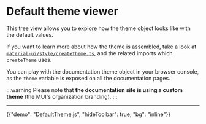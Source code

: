 # Default theme viewer

<p class="description">This tree view allows you to explore how the theme object looks like with the default values.</p>

If you want to learn more about how the theme is assembled, take a look at [`material-ui/style/createTheme.ts`](https://github.com/mui/material-ui/blob/-/packages/mui-material/src/styles/createTheme.ts),
and the related imports which `createTheme` uses.

You can play with the documentation theme object in your browser console,
as the `theme` variable is exposed on all the documentation pages.

:::warning
Please note that **the documentation site is using a custom theme** (the MUI's organization branding).
:::

<hr/>

{{"demo": "DefaultTheme.js", "hideToolbar": true, "bg": "inline"}}
